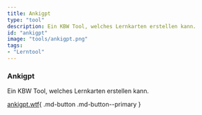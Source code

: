 ```yaml
---
title: Ankigpt
type: "tool"
description: Ein KBW Tool, welches Lernkarten erstellen kann.
id: "ankigpt"
image: "tools/ankigpt.png"
tags:
- "Lerntool"
---
```


### Ankigpt

Ein KBW Tool, welches Lernkarten erstellen kann.

[ankigpt.wtf](https://ankigpt.wtf/){ .md-button .md-button--primary } 

